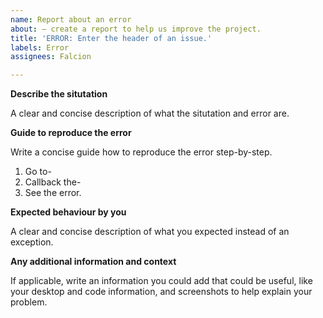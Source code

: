 ```yaml
---
name: Report about an error
about: — create a report to help us improve the project.
title: 'ERROR: Enter the header of an issue.'
labels: Error
assignees: Falcion

---
```


**Describe the situtation**

A clear and concise description of what the situtation and error are.

**Guide to reproduce the error**

Write a concise guide how to reproduce the error step-by-step.

1. Go to-
2. Callback the-
3. See the error.

**Expected behaviour by you**

A clear and concise description of what you expected instead of an exception.

**Any additional information and context**

If applicable, write an information you could add that could be useful, like your desktop and code information, and screenshots to help explain your problem.
